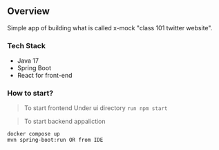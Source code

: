 ## Overview
Simple app of building what is called x-mock "class 101 twitter website".

### Tech Stack
* Java 17
* Spring Boot
* React for front-end

### How to start?
> To start frontend Under ui directory 
``` run npm start  ```

> To start backend appaliction
```
docker compose up
mvn spring-boot:run OR from IDE
```